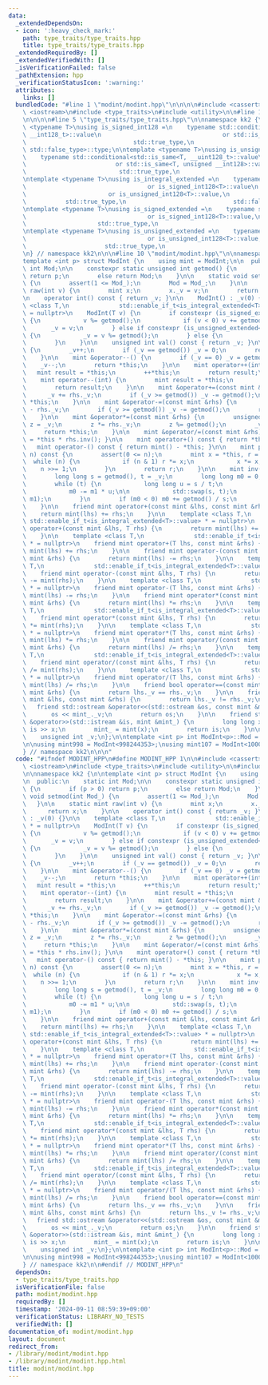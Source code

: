```yaml
---
data:
  _extendedDependsOn:
  - icon: ':heavy_check_mark:'
    path: type_traits/type_traits.hpp
    title: type_traits/type_traits.hpp
  _extendedRequiredBy: []
  _extendedVerifiedWith: []
  _isVerificationFailed: false
  _pathExtension: hpp
  _verificationStatusIcon: ':warning:'
  attributes:
    links: []
  bundledCode: "#line 1 \"modint/modint.hpp\"\n\n\n\n#include <cassert>\n#include\
    \ <iostream>\n#include <type_traits>\n#include <utility>\n\n#line 1 \"type_traits/type_traits.hpp\"\
    \n\n\n\n#line 5 \"type_traits/type_traits.hpp\"\n\nnamespace kk2 {\n\ntemplate\
    \ <typename T>\nusing is_signed_int128 =\n    typename std::conditional<std::is_same<T,\
    \ __int128_t>::value\n                                  or std::is_same<T, __int128>::value,\n\
    \                              std::true_type,\n                             \
    \ std::false_type>::type;\n\ntemplate <typename T>\nusing is_unsigned_int128 =\n\
    \    typename std::conditional<std::is_same<T, __uint128_t>::value\n         \
    \                         or std::is_same<T, unsigned __int128>::value,\n    \
    \                          std::true_type,\n                              std::false_type>::type;\n\
    \ntemplate <typename T>\nusing is_integral_extended =\n    typename std::conditional<std::is_integral<T>::value\n\
    \                                  or is_signed_int128<T>::value\n           \
    \                       or is_unsigned_int128<T>::value,\n                   \
    \           std::true_type,\n                              std::false_type>::type;\n\
    \ntemplate <typename T>\nusing is_signed_extended =\n    typename std::conditional<std::is_signed<T>::value\n\
    \                                  or is_signed_int128<T>::value,\n          \
    \                    std::true_type,\n                              std::false_type>::type;\n\
    \ntemplate <typename T>\nusing is_unsigned_extended =\n    typename std::conditional<std::is_unsigned<T>::value\n\
    \                                  or is_unsigned_int128<T>::value,\n        \
    \                      std::true_type,\n                              std::false_type>::type;\n\
    \n} // namespace kk2\n\n\n#line 10 \"modint/modint.hpp\"\n\nnamespace kk2 {\n\n\
    template <int p> struct ModInt {\n    using mint = ModInt;\n\n  public:\n    static\
    \ int Mod;\n\n    constexpr static unsigned int getmod() {\n        if (p > 0)\
    \ return p;\n        else return Mod;\n    }\n\n    static void setmod(int Mod_)\
    \ {\n        assert(1 <= Mod_);\n        Mod = Mod_;\n    }\n\n    static mint\
    \ raw(int v) {\n        mint x;\n        x._v = v;\n        return x;\n    }\n\
    \n    operator int() const { return _v; }\n\n    ModInt() : _v(0) {}\n\n    template\
    \ <class T,\n              std::enable_if_t<is_integral_extended<T>::value> *\
    \ = nullptr>\n    ModInt(T v) {\n        if constexpr (is_signed_extended<T>::value)\
    \ {\n            v %= getmod();\n            if (v < 0) v += getmod();\n     \
    \       _v = v;\n        } else if constexpr (is_unsigned_extended<T>::value)\
    \ {\n            _v = v %= getmod();\n        } else {\n            ModInt();\n\
    \        }\n    }\n\n    unsigned int val() const { return _v; }\n\n    mint &operator++()\
    \ {\n        _v++;\n        if (_v == getmod()) _v = 0;\n        return *this;\n\
    \    }\n\n    mint &operator--() {\n        if (_v == 0) _v = getmod();\n    \
    \    _v--;\n        return *this;\n    }\n\n    mint operator++(int) {\n     \
    \   mint result = *this;\n        ++*this;\n        return result;\n    }\n\n\
    \    mint operator--(int) {\n        mint result = *this;\n        --*this;\n\
    \        return result;\n    }\n\n    mint &operator+=(const mint &rhs) {\n  \
    \      _v += rhs._v;\n        if (_v >= getmod()) _v -= getmod();\n        return\
    \ *this;\n    }\n\n    mint &operator-=(const mint &rhs) {\n        _v += getmod()\
    \ - rhs._v;\n        if (_v >= getmod()) _v -= getmod();\n        return *this;\n\
    \    }\n\n    mint &operator*=(const mint &rhs) {\n        unsigned long long\
    \ z = _v;\n        z *= rhs._v;\n        z %= getmod();\n        _v = z;\n   \
    \     return *this;\n    }\n\n    mint &operator/=(const mint &rhs) { return *this\
    \ = *this * rhs.inv(); }\n\n    mint operator+() const { return *this; }\n\n \
    \   mint operator-() const { return mint() - *this; }\n\n    mint pow(long long\
    \ n) const {\n        assert(0 <= n);\n        mint x = *this, r = 1;\n      \
    \  while (n) {\n            if (n & 1) r *= x;\n            x *= x;\n        \
    \    n >>= 1;\n        }\n        return r;\n    }\n\n    mint inv() const {\n\
    \        long long s = getmod(), t = _v;\n        long long m0 = 0, m1 = 1;\n\n\
    \        while (t) {\n            long long u = s / t;\n            s -= t * u;\n\
    \            m0 -= m1 * u;\n\n            std::swap(s, t);\n            std::swap(m0,\
    \ m1);\n        }\n        if (m0 < 0) m0 += getmod() / s;\n        return m0;\n\
    \    }\n\n    friend mint operator+(const mint &lhs, const mint &rhs) {\n    \
    \    return mint(lhs) += rhs;\n    }\n\n    template <class T,\n             \
    \ std::enable_if_t<is_integral_extended<T>::value> * = nullptr>\n    friend mint\
    \ operator+(const mint &lhs, T rhs) {\n        return mint(lhs) += mint(rhs);\n\
    \    }\n\n    template <class T,\n              std::enable_if_t<is_integral_extended<T>::value>\
    \ * = nullptr>\n    friend mint operator+(T lhs, const mint &rhs) {\n        return\
    \ mint(lhs) += rhs;\n    }\n\n    friend mint operator-(const mint &lhs, const\
    \ mint &rhs) {\n        return mint(lhs) -= rhs;\n    }\n\n    template <class\
    \ T,\n              std::enable_if_t<is_integral_extended<T>::value> * = nullptr>\n\
    \    friend mint operator-(const mint &lhs, T rhs) {\n        return mint(lhs)\
    \ -= mint(rhs);\n    }\n\n    template <class T,\n              std::enable_if_t<is_integral_extended<T>::value>\
    \ * = nullptr>\n    friend mint operator-(T lhs, const mint &rhs) {\n        return\
    \ mint(lhs) -= rhs;\n    }\n\n    friend mint operator*(const mint &lhs, const\
    \ mint &rhs) {\n        return mint(lhs) *= rhs;\n    }\n\n    template <class\
    \ T,\n              std::enable_if_t<is_integral_extended<T>::value> * = nullptr>\n\
    \    friend mint operator*(const mint &lhs, T rhs) {\n        return mint(lhs)\
    \ *= mint(rhs);\n    }\n\n    template <class T,\n              std::enable_if_t<is_integral_extended<T>::value>\
    \ * = nullptr>\n    friend mint operator*(T lhs, const mint &rhs) {\n        return\
    \ mint(lhs) *= rhs;\n    }\n\n    friend mint operator/(const mint &lhs, const\
    \ mint &rhs) {\n        return mint(lhs) /= rhs;\n    }\n\n    template <class\
    \ T,\n              std::enable_if_t<is_integral_extended<T>::value> * = nullptr>\n\
    \    friend mint operator/(const mint &lhs, T rhs) {\n        return mint(lhs)\
    \ /= mint(rhs);\n    }\n\n    template <class T,\n              std::enable_if_t<is_integral_extended<T>::value>\
    \ * = nullptr>\n    friend mint operator/(T lhs, const mint &rhs) {\n        return\
    \ mint(lhs) /= rhs;\n    }\n\n    friend bool operator==(const mint &lhs, const\
    \ mint &rhs) {\n        return lhs._v == rhs._v;\n    }\n\n    friend bool operator!=(const\
    \ mint &lhs, const mint &rhs) {\n        return lhs._v != rhs._v;\n    }\n\n \
    \   friend std::ostream &operator<<(std::ostream &os, const mint &mint_) {\n \
    \       os << mint_._v;\n        return os;\n    }\n\n    friend std::istream\
    \ &operator>>(std::istream &is, mint &mint_) {\n        long long x;\n       \
    \ is >> x;\n        mint_ = mint(x);\n        return is;\n    }\n\n  private:\n\
    \    unsigned int _v;\n};\n\ntemplate <int p> int ModInt<p>::Mod = 998244353;\n\
    \n\nusing mint998 = ModInt<998244353>;\nusing mint107 = ModInt<1000000007>;\n\n\
    } // namespace kk2\n\n\n"
  code: "#ifndef MODINT_HPP\n#define MODINT_HPP 1\n\n#include <cassert>\n#include\
    \ <iostream>\n#include <type_traits>\n#include <utility>\n\n#include \"../type_traits/type_traits.hpp\"\
    \n\nnamespace kk2 {\n\ntemplate <int p> struct ModInt {\n    using mint = ModInt;\n\
    \n  public:\n    static int Mod;\n\n    constexpr static unsigned int getmod()\
    \ {\n        if (p > 0) return p;\n        else return Mod;\n    }\n\n    static\
    \ void setmod(int Mod_) {\n        assert(1 <= Mod_);\n        Mod = Mod_;\n \
    \   }\n\n    static mint raw(int v) {\n        mint x;\n        x._v = v;\n  \
    \      return x;\n    }\n\n    operator int() const { return _v; }\n\n    ModInt()\
    \ : _v(0) {}\n\n    template <class T,\n              std::enable_if_t<is_integral_extended<T>::value>\
    \ * = nullptr>\n    ModInt(T v) {\n        if constexpr (is_signed_extended<T>::value)\
    \ {\n            v %= getmod();\n            if (v < 0) v += getmod();\n     \
    \       _v = v;\n        } else if constexpr (is_unsigned_extended<T>::value)\
    \ {\n            _v = v %= getmod();\n        } else {\n            ModInt();\n\
    \        }\n    }\n\n    unsigned int val() const { return _v; }\n\n    mint &operator++()\
    \ {\n        _v++;\n        if (_v == getmod()) _v = 0;\n        return *this;\n\
    \    }\n\n    mint &operator--() {\n        if (_v == 0) _v = getmod();\n    \
    \    _v--;\n        return *this;\n    }\n\n    mint operator++(int) {\n     \
    \   mint result = *this;\n        ++*this;\n        return result;\n    }\n\n\
    \    mint operator--(int) {\n        mint result = *this;\n        --*this;\n\
    \        return result;\n    }\n\n    mint &operator+=(const mint &rhs) {\n  \
    \      _v += rhs._v;\n        if (_v >= getmod()) _v -= getmod();\n        return\
    \ *this;\n    }\n\n    mint &operator-=(const mint &rhs) {\n        _v += getmod()\
    \ - rhs._v;\n        if (_v >= getmod()) _v -= getmod();\n        return *this;\n\
    \    }\n\n    mint &operator*=(const mint &rhs) {\n        unsigned long long\
    \ z = _v;\n        z *= rhs._v;\n        z %= getmod();\n        _v = z;\n   \
    \     return *this;\n    }\n\n    mint &operator/=(const mint &rhs) { return *this\
    \ = *this * rhs.inv(); }\n\n    mint operator+() const { return *this; }\n\n \
    \   mint operator-() const { return mint() - *this; }\n\n    mint pow(long long\
    \ n) const {\n        assert(0 <= n);\n        mint x = *this, r = 1;\n      \
    \  while (n) {\n            if (n & 1) r *= x;\n            x *= x;\n        \
    \    n >>= 1;\n        }\n        return r;\n    }\n\n    mint inv() const {\n\
    \        long long s = getmod(), t = _v;\n        long long m0 = 0, m1 = 1;\n\n\
    \        while (t) {\n            long long u = s / t;\n            s -= t * u;\n\
    \            m0 -= m1 * u;\n\n            std::swap(s, t);\n            std::swap(m0,\
    \ m1);\n        }\n        if (m0 < 0) m0 += getmod() / s;\n        return m0;\n\
    \    }\n\n    friend mint operator+(const mint &lhs, const mint &rhs) {\n    \
    \    return mint(lhs) += rhs;\n    }\n\n    template <class T,\n             \
    \ std::enable_if_t<is_integral_extended<T>::value> * = nullptr>\n    friend mint\
    \ operator+(const mint &lhs, T rhs) {\n        return mint(lhs) += mint(rhs);\n\
    \    }\n\n    template <class T,\n              std::enable_if_t<is_integral_extended<T>::value>\
    \ * = nullptr>\n    friend mint operator+(T lhs, const mint &rhs) {\n        return\
    \ mint(lhs) += rhs;\n    }\n\n    friend mint operator-(const mint &lhs, const\
    \ mint &rhs) {\n        return mint(lhs) -= rhs;\n    }\n\n    template <class\
    \ T,\n              std::enable_if_t<is_integral_extended<T>::value> * = nullptr>\n\
    \    friend mint operator-(const mint &lhs, T rhs) {\n        return mint(lhs)\
    \ -= mint(rhs);\n    }\n\n    template <class T,\n              std::enable_if_t<is_integral_extended<T>::value>\
    \ * = nullptr>\n    friend mint operator-(T lhs, const mint &rhs) {\n        return\
    \ mint(lhs) -= rhs;\n    }\n\n    friend mint operator*(const mint &lhs, const\
    \ mint &rhs) {\n        return mint(lhs) *= rhs;\n    }\n\n    template <class\
    \ T,\n              std::enable_if_t<is_integral_extended<T>::value> * = nullptr>\n\
    \    friend mint operator*(const mint &lhs, T rhs) {\n        return mint(lhs)\
    \ *= mint(rhs);\n    }\n\n    template <class T,\n              std::enable_if_t<is_integral_extended<T>::value>\
    \ * = nullptr>\n    friend mint operator*(T lhs, const mint &rhs) {\n        return\
    \ mint(lhs) *= rhs;\n    }\n\n    friend mint operator/(const mint &lhs, const\
    \ mint &rhs) {\n        return mint(lhs) /= rhs;\n    }\n\n    template <class\
    \ T,\n              std::enable_if_t<is_integral_extended<T>::value> * = nullptr>\n\
    \    friend mint operator/(const mint &lhs, T rhs) {\n        return mint(lhs)\
    \ /= mint(rhs);\n    }\n\n    template <class T,\n              std::enable_if_t<is_integral_extended<T>::value>\
    \ * = nullptr>\n    friend mint operator/(T lhs, const mint &rhs) {\n        return\
    \ mint(lhs) /= rhs;\n    }\n\n    friend bool operator==(const mint &lhs, const\
    \ mint &rhs) {\n        return lhs._v == rhs._v;\n    }\n\n    friend bool operator!=(const\
    \ mint &lhs, const mint &rhs) {\n        return lhs._v != rhs._v;\n    }\n\n \
    \   friend std::ostream &operator<<(std::ostream &os, const mint &mint_) {\n \
    \       os << mint_._v;\n        return os;\n    }\n\n    friend std::istream\
    \ &operator>>(std::istream &is, mint &mint_) {\n        long long x;\n       \
    \ is >> x;\n        mint_ = mint(x);\n        return is;\n    }\n\n  private:\n\
    \    unsigned int _v;\n};\n\ntemplate <int p> int ModInt<p>::Mod = 998244353;\n\
    \n\nusing mint998 = ModInt<998244353>;\nusing mint107 = ModInt<1000000007>;\n\n\
    } // namespace kk2\n\n#endif // MODINT_HPP\n"
  dependsOn:
  - type_traits/type_traits.hpp
  isVerificationFile: false
  path: modint/modint.hpp
  requiredBy: []
  timestamp: '2024-09-11 08:59:39+09:00'
  verificationStatus: LIBRARY_NO_TESTS
  verifiedWith: []
documentation_of: modint/modint.hpp
layout: document
redirect_from:
- /library/modint/modint.hpp
- /library/modint/modint.hpp.html
title: modint/modint.hpp
---
```

